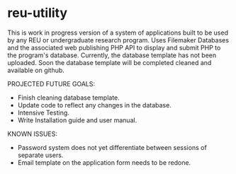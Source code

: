 reu-utility
===========

This is work in progress version of a system of applications built to be used by any REU or undergraduate research program.
Uses Filemaker Databases and the associated web publishing PHP API to display and submit PHP to the program's database.
Currently, the database template has not been uploaded. Soon the database template will be completed cleaned and available on github.


PROJECTED FUTURE GOALS:
 - Finish cleaning database template.
 - Update code to reflect any changes in the database.
 - Intensive Testing.
 - Write Installation guide and user manual.
 
 
 KNOWN ISSUES:
 - Password system does not yet differentiate between sessions of separate users.
 - Email template on the application form needs to be redone.